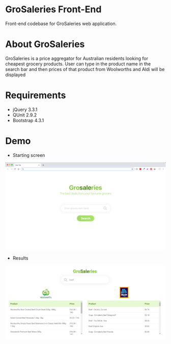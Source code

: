 # GroSaleries Front-End
Front-end codebase for GroSaleries web application.

# About GroSaleries
GroSaleries is a price aggregator for Australian residents looking for cheapest grocery products.
User can type in the product name in the search bar and then prices of that product from Woolworths and Aldi will be displayed

# Requirements
- jQuery 3.3.1
- QUnit 2.9.2
- Bootstrap 4.3.1

# Demo
- Starting screen

![Screenshot](img/search.png)

- Results

![Screenshot](img/result.png)
